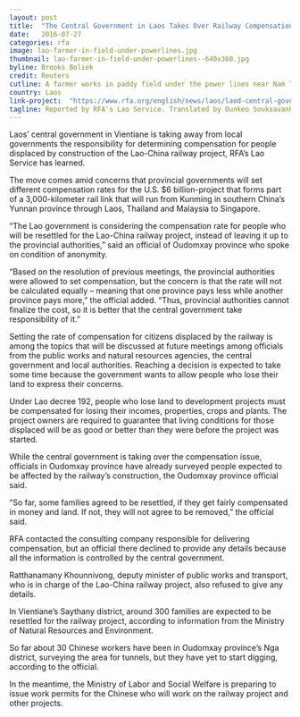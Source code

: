 ```yaml
---
layout: post
title:  "The Central Government in Laos Takes Over Railway Compensation Operations"
date:   2016-07-27
categories: rfa
image: lao-farmer-in-field-under-powerlines.jpg
thumbnail: lao-farmer-in-field-under-powerlines--640x360.jpg
byline: Brooks Boliek
credit: Reuters
cutline: A farmer works in paddy field under the power lines near Nam Theun 2 dam in Khammouane province, Laos.
country: Laos
link-project:  "https://www.rfa.org/english/news/laos/laod-central-government-07272016164255.html"
tagline: Reported by RFA's Lao Service. Translated by Ounkeo Souksavanh.
---
```


Laos’ central government in Vientiane is taking away from local governments the responsibility for determining compensation for people displaced by construction of the Lao-China railway project, RFA’s Lao Service has learned.

The move comes amid concerns that provincial governments will set different compensation rates for the U.S. $6 billion-project that forms part of a 3,000-kilometer rail link that will run from Kunming in southern China’s Yunnan province through Laos, Thailand and Malaysia to Singapore.

“The Lao government is considering the compensation rate for people who will be resettled for the Lao-China railway project, instead of leaving it up to the provincial authorities,” said an official of Oudomxay province who spoke on condition of anonymity.

“Based on the resolution of previous meetings, the provincial authorities were allowed to set compensation, but the concern is that the rate will not be calculated equally – meaning that one province pays less while another province pays more,” the official added. “Thus, provincial authorities cannot finalize the cost, so it is better that the central government take responsibility of it.”

Setting the rate of compensation for citizens displaced by the railway is among the topics that will be discussed at future meetings among officials from the public works and natural resources agencies, the central government and local authorities. Reaching a decision is expected to take some time because the government wants to allow people who lose their land to express their concerns.

Under Lao decree 192, people who lose land to development projects must be compensated for losing their incomes, properties, crops and plants. The project owners are required to guarantee that living conditions for those displaced will be as good or better than they were before the project was started.

While the central government is taking over the compensation issue, officials in Oudomxay province have already surveyed people expected to be affected by the railway’s construction, the Oudomxay province official said.

“So far, some families agreed to be resettled, if they get fairly compensated in money and land. If not, they will not agree to be removed,” the official said.

RFA contacted the consulting company responsible for delivering compensation, but an official there declined to provide any details because all the information is controlled by the central government.

Ratthanamany Khounnivong, deputy minister of public works and transport, who is in charge of the Lao-China railway project, also refused to give any details.

In Vientiane’s Saythany district, around 300 families are expected to be resettled for the railway project, according to information from the Ministry of Natural Resources and Environment.

So far about 30 Chinese workers have been in Oudomxay province’s Nga district, surveying the area for tunnels, but they have yet to start digging, according to the official.

In the meantime, the Ministry of Labor and Social Welfare is preparing to issue work permits for the Chinese who will work on the railway project and other projects.